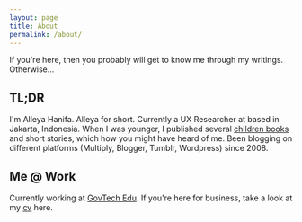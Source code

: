 ```yaml
---
layout: page
title: About
permalink: /about/
---
```

If you're here, then you probably will get to know me through my writings. Otherwise...

## TL;DR
I'm Alleya Hanifa. Alleya for short. Currently a UX Researcher at based in Jakarta, Indonesia. When I was younger, I published several [children books](https://www.goodreads.com/author/show/3348307.Alline) and short stories, which how you might have heard of me. Been blogging on different platforms (Multiply, Blogger, Tumblr, Wordpress) since 2008.

## Me @ Work
Currently working at [GovTech Edu](https://govtechedu.id). If you're here for business, take a look at my [cv](/cv/) here.

